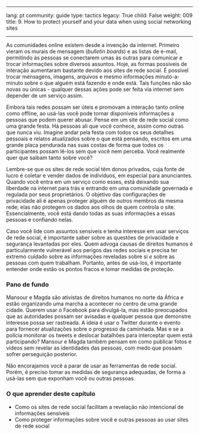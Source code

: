 

---

lang: pt
community: guide
type: tactics
legacy: True
child: False
weight: 009
title: 9. How to protect yourself and your data when using social networking sites

---

As comunidades online existem desde a invenção da internet. Primeiro vieram os murais de mensagem (*bulletin boards*) e as listas de e-mail, permitindo às pessoas se conectarem umas às outras para comunicar e trocar informações sobre diversos assuntos. Hoje, as formas possíveis de interação aumentaram bastante devido aos sites de rede social. É possível trocar mensagens, imagens, arquivos e mesmo informações minuto-a-minuto sobre o que alguém está fazendo e onde está. Tais funções não são novas ou únicas - qualquer dessas ações pode ser feita via internet sem depender de um serviço assim.

Embora tais redes possam ser úteis e promovam a interação tanto online como offline, ao usá-las você pode tornar disponíveis informações a pessoas que podem querer abusar. Pense em um site de rede social como uma grande festa. Há pessoas ali que você conhece, assim como outras que nunca viu. Imagine andar pela festa com todos os seus detalhes pessoais e relatos atualizados sobre o que está pensando, escritos em uma grande placa pendurada nas suas costas de forma que todos os participantes possam lê-los sem que você nem perceba. Você realmente quer que saibam tanto sobre você? 

Lembre-se que os sites de rede social têm donos privados, cuja fonte de lucro é coletar e vender dados de indivíduos, em especial para anunciantes. Quando você entra em um serviço como esses, está deixando sua liberdade na internet para trás e entrando em uma comunidade governada e regulada por seus proprietários. O objetivo das configurações de privacidade ali é apenas proteger alguém de outros membros da mesma rede; elas não protegem os dados aos olhos de quem controla o site. Essencialmente, você está dando todas as suas informações a essas pessoas e confiando nelas.

Caso você lide com assuntos sensíveis e tenha interesse em usar serviços de rede social, é importante saber sobre as questões de privacidade e segurança levantadas por eles. Quem advoga causas de direitos humanos é particularmente vulnerável aos perigos das redes sociais e precisa ter extremo cuidado sobre as informações reveladas sobre si *e* sobre as pessoas com quem trabalham. Portanto, antes de usá-los, é importante entender onde estão os pontos fracos e tomar medidas de proteção.


### Pano de fundo ###

<div class="background" markdown=1>
Mansour e Magda são ativistas de direitos humanos no norte da África e estão organizando uma marcha a acontecer no centro de uma grande cidade. Querem usar o Facebook para divulgá-la, mas estão preocupados que as autoridades possam ser avisadas e qualquer pessoa que demonstre interesse possa ser rastreada. A ideia é usar o Twitter durante o evento para fornecer atualizações sobre o progresso da caminhada. Mas e se a polícia monitorar os tweets e deslocar batalhões para interceptar quem está participando? Mansour e Magda também pensam em como publicar fotos e vídeos sem revelar as identidades das pessoas, com medo que possam sofrer perseguição posterior.
</div>

Não encorajamos você a parar de usar as ferramentas de rede social. Porém, é preciso tomar as medidas de segurança adequadas, de forma a usá-las sem que exponham você ou outras pessoas.


### O que aprender deste capítulo ###

  * Como os sites de rede social facilitam a revelação não intencional de informações sensíveis
  * Como proteger informações sobre você e outras pessoas ao usar sites de rede social

